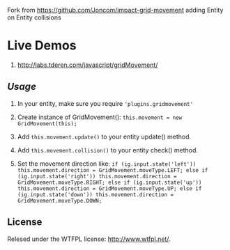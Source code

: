 Fork from https://github.com/Joncom/impact-grid-movement adding Entity on Entity collisions

# Live Demos
1. http://labs.tderen.com/javascript/gridMovement/

## _Usage_

1. In your entity, make sure you require `'plugins.gridmovement'`

2. Create instance of GridMovement():
`this.movement = new GridMovement(this);`

3. Add `this.movement.update()` to your entity update() method.

4. Add `this.movement.collision()` to your entity check() method.

5. Set the movement direction like:
`if (ig.input.state('left'))
                    this.movement.direction = GridMovement.moveType.LEFT;
                else if (ig.input.state('right'))
                    this.movement.direction = GridMovement.moveType.RIGHT;
                else if (ig.input.state('up'))
                    this.movement.direction = GridMovement.moveType.UP;
                else if (ig.input.state('down'))
                    this.movement.direction = GridMovement.moveType.DOWN;`

## License
Relesed under the WTFPL license: http://www.wtfpl.net/.
